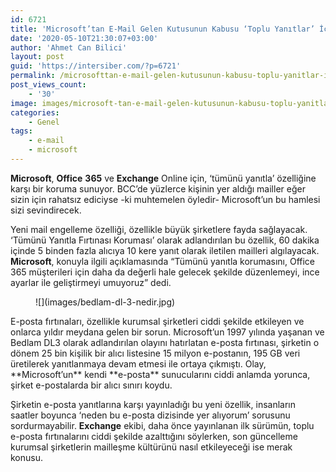 ```yaml
---
id: 6721
title: 'Microsoft’tan E-Mail Gelen Kutusunun Kabusu ‘Toplu Yanıtlar’ İçin Önlem'
date: '2020-05-10T21:30:07+03:00'
author: 'Ahmet Can Bilici'
layout: post
guid: 'https://intersiber.com/?p=6721'
permalink: /microsofttan-e-mail-gelen-kutusunun-kabusu-toplu-yanitlar-icin-onlem/
post_views_count:
    - '30'
image: images/microsoft-tan-e-mail-gelen-kutusunun-kabusu-toplu-yanitlar-icin-onlem.jpg
categories:
    - Genel
tags:
    - e-mail
    - microsoft
---
```


**Microsoft**, **Office** **365** ve **Exchange** Online için, ‘tümünü yanıtla’ özelliğine karşı bir koruma sunuyor. BCC’de yüzlerce kişinin yer aldığı mailler eğer sizin için rahatsız ediciyse -ki muhtemelen öyledir- Microsoft’un bu hamlesi sizi sevindirecek.

Yeni mail engelleme özelliği, özellikle büyük şirketlere fayda sağlayacak. ‘Tümünü Yanıtla Fırtınası Koruması’ olarak adlandırılan bu özellik, 60 dakika içinde 5 binden fazla alıcıya 10 kere yanıt olarak iletilen mailleri algılayacak. **Microsoft**, konuyla ilgili açıklamasında “Tümünü yanıtla korumasını, Office 365 müşterileri için daha da değerli hale gelecek şekilde düzenlemeyi, ince ayarlar ile geliştirmeyi umuyoruz” dedi.

<figure class="wp-block-image size-large">![](images/bedlam-dl-3-nedir.jpg)</figure>E-posta fırtınaları, özellikle kurumsal şirketleri ciddi şekilde etkileyen ve onlarca yıldır meydana gelen bir sorun. Microsoft’un 1997 yılında yaşanan ve Bedlam DL3 olarak adlandırılan olayını hatırlatan e-posta fırtınası, şirketin o dönem 25 bin kişilik bir alıcı listesine 15 milyon e-postanın, 195 GB veri üretilerek yanıtlanmaya devam etmesi ile ortaya çıkmıştı. Olay, **Microsoft’un** kendi **e-posta** sunucularını ciddi anlamda yorunca, şirket e-postalarda bir alıcı sınırı koydu.

Şirketin e-posta yanıtlarına karşı yayınladığı bu yeni özellik, insanların saatler boyunca ‘neden bu e-posta dizisinde yer alıyorum’ sorusunu sordurmayabilir. **Exchange** ekibi, daha önce yayınlanan ilk sürümün, toplu e-posta fırtınalarını ciddi şekilde azalttığını söylerken, son güncelleme kurumsal şirketlerin mailleşme kültürünü nasıl etkileyeceği ise merak konusu.